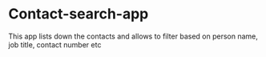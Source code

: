 # Contact-search-app
This app lists down the contacts and allows to filter based on person name, job title, contact number etc
